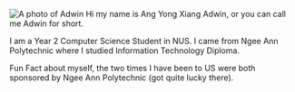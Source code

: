 ![A photo of Adwin](../images/adwinang.png)
Hi my name is Ang Yong Xiang Adwin, or you can call me Adwin for short.

I am a Year 2 Computer Science Student in NUS. I came from Ngee Ann Polytechnic where I studied Information Technology Diploma.

Fun Fact about myself, the two times I have been to US were both sponsored by Ngee Ann Polytechnic (got quite lucky there).
